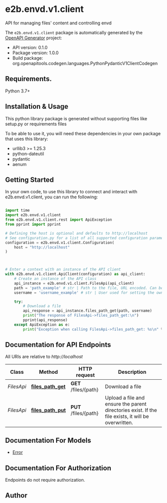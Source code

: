 # e2b.envd.v1.client
API for managing files' content and controlling envd

The `e2b.envd.v1.client` package is automatically generated by the [OpenAPI Generator](https://openapi-generator.tech) project:

- API version: 0.1.0
- Package version: 1.0.0
- Build package: org.openapitools.codegen.languages.PythonPydanticV1ClientCodegen

## Requirements.

Python 3.7+

## Installation & Usage

This python library package is generated without supporting files like setup.py or requirements files

To be able to use it, you will need these dependencies in your own package that uses this library:

* urllib3 >= 1.25.3
* python-dateutil
* pydantic
* aenum

## Getting Started

In your own code, to use this library to connect and interact with e2b.envd.v1.client,
you can run the following:

```python

import time
import e2b.envd.v1.client
from e2b.envd.v1.client.rest import ApiException
from pprint import pprint

# Defining the host is optional and defaults to http://localhost
# See configuration.py for a list of all supported configuration parameters.
configuration = e2b.envd.v1.client.Configuration(
    host = "http://localhost"
)



# Enter a context with an instance of the API client
with e2b.envd.v1.client.ApiClient(configuration) as api_client:
    # Create an instance of the API class
    api_instance = e2b.envd.v1.client.FilesApi(api_client)
    path = 'path_example' # str | Path to the file, URL encoded. Can be relative to user's home directory.
    username = 'username_example' # str | User used for setting the owner, or resolving relative paths.

    try:
        # Download a file
        api_response = api_instance.files_path_get(path, username)
        print("The response of FilesApi->files_path_get:\n")
        pprint(api_response)
    except ApiException as e:
        print("Exception when calling FilesApi->files_path_get: %s\n" % e)

```

## Documentation for API Endpoints

All URIs are relative to *http://localhost*

Class | Method | HTTP request | Description
------------ | ------------- | ------------- | -------------
*FilesApi* | [**files_path_get**](e2b/envd/v1/client/docs/FilesApi.md#files_path_get) | **GET** /files/{path} | Download a file
*FilesApi* | [**files_path_put**](e2b/envd/v1/client/docs/FilesApi.md#files_path_put) | **PUT** /files/{path} | Upload a file and ensure the parent directories exist. If the file exists, it will be overwritten.


## Documentation For Models

 - [Error](e2b/envd/v1/client/docs/Error.md)


<a id="documentation-for-authorization"></a>
## Documentation For Authorization

Endpoints do not require authorization.


## Author




